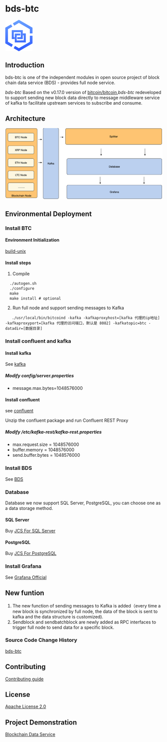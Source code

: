 # bds-btc 
![logo](./doc/bds-logo.png)
## Introduction
bds-btc is one of the independent modules in open source project of block chain data service (BDS) - provides full node service.

*bds-btc* Based on the v0.17.0 version of [bitcoin/bitcoin](https://github.com/bitcoin/bitcoin),*bds-btc* redeveloped to support sending new block data directly to message middleware service of kafka to facilitate upstream services to subscribe and consume.

## Architecture 
![Architecture](./doc/bds-architecture.jpg)

## Environmental Deployment
### Install BTC
#### Environment Initialization
[build-unix](./doc/build-unix.md)

#### Install steps

1. Compile

 ```
   ./autogen.sh
   ./configure
   make
   make install # optional
 ```

2. Run full node and support sending messages to Kafka

```
   ./usr/local/bin/bitcoind -kafka -kafkaproxyhost=[kafka 代理的ip地址] -kafkaproxyport=[kafka 代理的访问端口，默认是 8082] -kafkatopic=btc -datadir=[数据目录]
```

### Install confluent and kafka
#### Install kafka
See [kafka](https://kafka.apache.org/quickstart)

##### Modify config/server.properties 

* message.max.bytes=1048576000

#### Install confluent 
see [confluent](https://docs.confluent.io/current/installation/installing_cp/zip-tar.html#prod-kafka-cli-install)

Unzip the confluent package and run Confluent REST Proxy

##### Modify  <path-to-confluent>/etc/kafka-rest/kafka-rest.properties 

* max.request.size = 1048576000
* buffer.memory = 1048576000
* send.buffer.bytes = 1048576000

### Install BDS 
See [BDS](https://github.com/jdcloud-bds/bds)

### Database
Database we now support SQL Server, PostgreSQL, you can choose one as a data storage method.

#### SQL Server
Buy [JCS For SQL Server](https://www.jdcloud.com/cn/products/jcs-for-sql-server)

#### PostgreSQL 
Buy [JCS For PostgreSQL](https://www.jdcloud.com/cn/products/jcs-for-postgresql)

### Install Grafana 
See [Grafana Official](https://grafana.com/)

## New funtion 

1. The new function of sending messages to Kafka is added（every time a new block is synchronized by full node, the data of the block is sent to kafka and the data structure is customized).
2. Sendblock and sendbatchblock are newly added as RPC interfaces to trigger full node to send data for a specific block.

### Source Code Change History
[bds-btc](./CHANGE_HISTORY.md)

## Contributing
[Contributing guide](./CONTRIBUTING.md)

## License
[Apache License 2.0](./LICENSE)

## Project Demonstration
[Blockchain Data Service](https://bds.jdcloud.com/)

